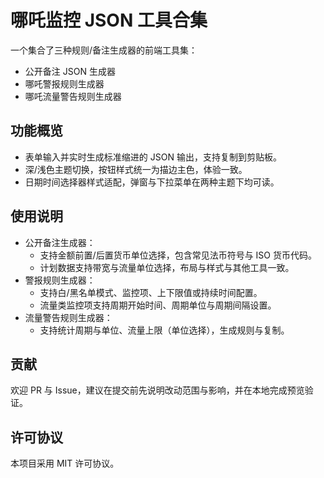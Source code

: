 # 哪吒监控 JSON 工具合集

一个集合了三种规则/备注生成器的前端工具集：

- 公开备注 JSON 生成器
- 哪吒警报规则生成器
- 哪吒流量警告规则生成器

## 功能概览

- 表单输入并实时生成标准缩进的 JSON 输出，支持复制到剪贴板。
- 深/浅色主题切换，按钮样式统一为描边主色，体验一致。
- 日期时间选择器样式适配，弹窗与下拉菜单在两种主题下均可读。

## 使用说明

- 公开备注生成器：
  - 支持金额前置/后置货币单位选择，包含常见法币符号与 ISO 货币代码。
  - 计划数据支持带宽与流量单位选择，布局与样式与其他工具一致。
- 警报规则生成器：
  - 支持白/黑名单模式、监控项、上下限值或持续时间配置。
  - 流量类监控项支持周期开始时间、周期单位与周期间隔设置。
- 流量警告规则生成器：
  - 支持统计周期与单位、流量上限（单位选择），生成规则与复制。

## 贡献

欢迎 PR 与 Issue，建议在提交前先说明改动范围与影响，并在本地完成预览验证。

## 许可协议

本项目采用 MIT 许可协议。